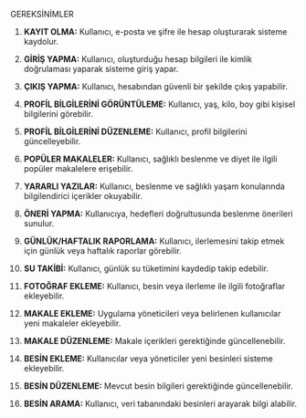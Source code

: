 GEREKSİNİMLER 

1. **KAYIT OLMA:** Kullanıcı, e-posta ve şifre ile hesap oluşturarak sisteme kaydolur. 

2. **GİRİŞ YAPMA:** Kullanıcı, oluşturduğu hesap bilgileri ile kimlik doğrulaması yaparak sisteme giriş yapar. 

3. **ÇIKIŞ YAPMA:** Kullanıcı, hesabından güvenli bir şekilde çıkış yapabilir. 

4. **PROFİL BİLGİLERİNİ GÖRÜNTÜLEME:** Kullanıcı, yaş, kilo, boy gibi kişisel bilgilerini görebilir. 

5. **PROFİL BİLGİLERİNİ DÜZENLEME:** Kullanıcı, profil bilgilerini güncelleyebilir. 

6. **POPÜLER MAKALELER:** Kullanıcı, sağlıklı beslenme ve diyet ile ilgili popüler makalelere erişebilir. 

7. **YARARLI YAZILAR:** Kullanıcı, beslenme ve sağlıklı yaşam konularında bilgilendirici içerikler okuyabilir. 

8. **ÖNERİ YAPMA:** Kullanıcıya, hedefleri doğrultusunda beslenme önerileri sunulur. 

9. **GÜNLÜK/HAFTALIK RAPORLAMA:** Kullanıcı, ilerlemesini takip etmek için günlük veya haftalık raporlar görebilir. 

10. **SU TAKİBİ:** Kullanıcı, günlük su tüketimini kaydedip takip edebilir. 

11. **FOTOĞRAF EKLEME:** Kullanıcı, besin veya ilerleme ile ilgili fotoğraflar ekleyebilir. 

12. **MAKALE EKLEME:** Uygulama yöneticileri veya belirlenen kullanıcılar yeni makaleler ekleyebilir. 

13. **MAKALE DÜZENLEME:** Makale içerikleri gerektiğinde güncellenebilir. 

14. **BESİN EKLEME:** Kullanıcılar veya yöneticiler yeni besinleri sisteme ekleyebilir. 

15. **BESİN DÜZENLEME:** Mevcut besin bilgileri gerektiğinde güncellenebilir. 

16. **BESİN ARAMA:** Kullanıcı, veri tabanındaki besinleri arayarak bilgi alabilir.



